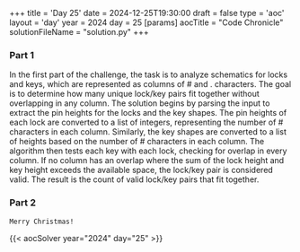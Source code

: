 +++
title = 'Day 25'
date = 2024-12-25T19:30:00
draft = false
type = 'aoc'
layout = 'day'
year = 2024
day = 25
[params]
    aocTitle = "Code Chronicle"
    solutionFileName = "solution.py"
+++

### Part 1
In the first part of the challenge, the task is to analyze schematics for locks and keys, which are represented as 
columns of # and . characters. The goal is to determine how many unique lock/key pairs fit together without overlapping
in any column. The solution begins by parsing the input to extract the pin heights for the locks and the key shapes.
The pin heights of each lock are converted to a list of integers, representing the number of # characters in each 
column. Similarly, the key shapes are converted to a list of heights based on the number of # characters in each 
column. The algorithm then tests each key with each lock, checking for overlap in every column. If no column has an 
overlap where the sum of the lock height and key height exceeds the available space, the lock/key pair is considered 
valid. The result is the count of valid lock/key pairs that fit together.

### Part 2
`Merry Christmas!`

{{< aocSolver year="2024" day="25" >}}
